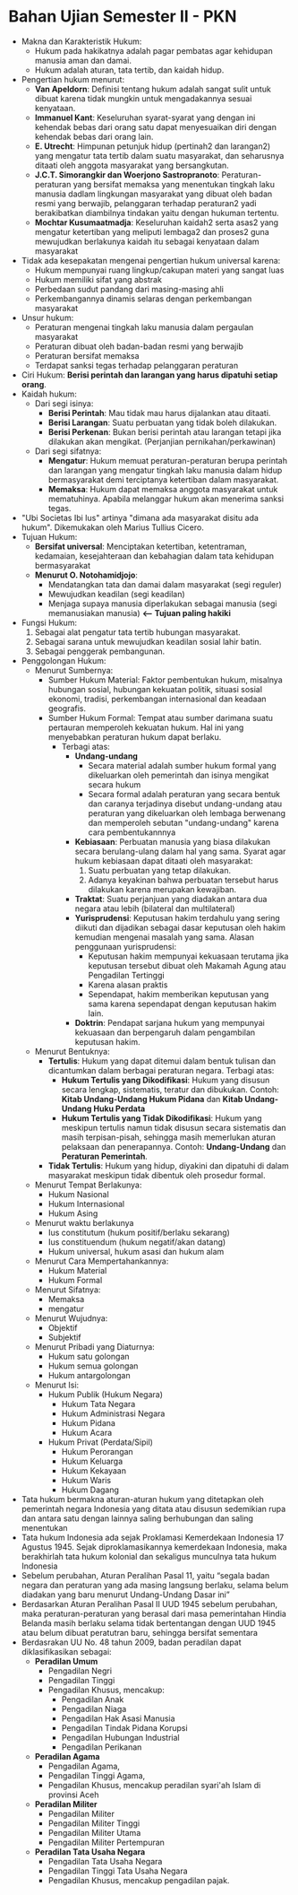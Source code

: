 # Bahan Ujian Semester II - PKN

- Makna dan Karakteristik Hukum:
    - Hukum pada hakikatnya adalah pagar pembatas agar kehidupan manusia aman dan damai.
    - Hukum adalah aturan, tata tertib, dan kaidah hidup.
- Pengertian hukum menurut:
    - **Van Apeldorn**: Definisi tentang hukum adalah sangat sulit untuk dibuat karena tidak mungkin untuk mengadakannya sesuai kenyataan.
    - **Immanuel Kant**: Keseluruhan syarat-syarat yang dengan ini kehendak bebas dari orang satu dapat menyesuaikan diri dengan kehendak bebas dari orang lain.
    - **E. Utrecht**: Himpunan petunjuk hidup (pertinah2 dan larangan2) yang mengatur tata tertib dalam suatu masyarakat, dan seharusnya ditaati oleh anggota masyarakat yang bersangkutan.
    - **J.C.T. Simorangkir dan Woerjono Sastropranoto**: Peraturan-peraturan yang bersifat memaksa yang menentukan tingkah laku manusia dadlam lingkungan masyarakat yang dibuat oleh badan resmi yang berwajib, pelanggaran terhadap peraturan2 yadi berakibatkan diambilnya tindakan yaitu dengan hukuman tertentu.
    - **Mochtar Kusumaatmadja**: Keseluruhan kaidah2 serta asas2 yang mengatur ketertiban yang meliputi lembaga2 dan proses2 guna mewujudkan berlakunya kaidah itu sebagai kenyataan dalam masyarakat
- Tidak ada kesepakatan mengenai pengertian hukum universal karena:
    - Hukum mempunyai ruang lingkup/cakupan materi yang sangat luas
    - Hukum memiliki sifat yang abstrak
    - Perbedaan sudut pandang dari masing-masing ahli
    - Perkembangannya dinamis selaras dengan perkembangan masyarakat
- Unsur hukum:
    - Peraturan mengenai tingkah laku manusia dalam pergaulan masyarakat
    - Peraturan dibuat oleh badan-badan resmi yang berwajib
    - Peraturan bersifat memaksa
    - Terdapat sanksi tegas terhadap pelanggaran peraturan
- Ciri Hukum: **Berisi perintah dan larangan yang harus dipatuhi setiap orang**.
- Kaidah hukum:
    - Dari segi isinya:
        - **Berisi Perintah**: Mau tidak mau harus dijalankan atau ditaati.
        - **Berisi Larangan**: Suatu perbuatan yang tidak boleh dilakukan.
        - **Berisi Perkenan**: Bukan berisi perintah atau larangan tetapi jika dilakukan akan mengikat. (Perjanjian pernikahan/perkawinan)
    - Dari segi sifatnya:
        - **Mengatur**: Hukum memuat peraturan-peraturan berupa perintah dan larangan yang mengatur tingkah laku manusia dalam hidup bermasyarakat demi terciptanya ketertiban dalam masyarakat.
        - **Memaksa**: Hukum dapat memaksa anggota masyarakat untuk mematuhinya. Apabila melanggar hukum akan menerima sanksi tegas.
- "Ubi Societas Ibi Ius" artinya "dimana ada masyarakat disitu ada hukum". Dikemukakan oleh Marius Tullius Cicero.
- Tujuan Hukum:
    - **Bersifat universal**: Menciptakan ketertiban, ketentraman, kedamaian, kesejahteraan dan kebahagian dalam tata kehidupan bermasyarakat
    - **Menurut O. Notohamidjojo**:
        - Mendatangkan tata dan damai dalam masyarakat (segi reguler)
        - Mewujudkan keadilan (segi keadilan)
        - Menjaga supaya manusia diperlakukan sebagai manusia (segi memanusiakan manusia) **<-- Tujuan paling hakiki**
- Fungsi Hukum:
    1. Sebagai alat pengatur tata tertib hubungan masyarakat.
    1. Sebagai sarana untuk mewujudkan keadilan sosial lahir batin.
    1. Sebagai penggerak pembangunan.
- Penggolongan Hukum:
    - Menurut Sumbernya:
        - Sumber Hukum Material: Faktor pembentukan hukum, misalnya hubungan sosial, hubungan kekuatan politik, situasi sosial ekonomi, tradisi, perkembangan internasional dan keadaan geografis.
        - Sumber Hukum Formal: Tempat atau sumber darimana suatu pertauran memperoleh kekuatan hukum. Hal ini yang menyebabkan peraturan hukum dapat berlaku.
            - Terbagi atas:
                - **Undang-undang**
                    - Secara material adalah sumber hukum formal yang dikeluarkan oleh pemerintah dan isinya mengikat secara hukum
                    - Secara formal adalah peraturan yang secara bentuk dan caranya terjadinya disebut undang-undang atau peraturan yang dikeluarkan oleh lembaga berwenang dan memperoleh sebutan "undang-undang" karena cara pembentukannnya
                - **Kebiasaan**: Perbuatan manusia yang biasa dilakukan secara berulang-ulang dalam hal yang sama. Syarat agar hukum kebiasaan dapat ditaati oleh masyarakat:
                    1. Suatu perbuatan yang tetap dilakukan.
                    2. Adanya keyakinan bahwa perbuatan tersebut harus dilakukan karena merupakan kewajiban.
                - **Traktat**: Suatu perjanjuan yang diadakan antara dua negara atau lebih (bilateral dan multilateral)
                - **Yurisprudensi**: Keputusan hakim terdahulu yang sering diikuti dan dijadikan sebagai dasar keputusan oleh hakim kemudian mengenai masalah yang sama. Alasan penggunaan yurisprudensi:
                    - Keputusan hakim mempunyai kekuasaan terutama jika keputusan tersebut dibuat oleh Makamah Agung atau Pengadilan Tertinggi
                    - Karena alasan praktis
                    - Sependapat, hakim memberikan keputusan yang sama karena sependapat dengan keputusan hakim lain.
                - **Doktrin**: Pendapat sarjana hukum yang mempunyai kekuasaan dan berpengaruh dalam pengambilan keputusan hakim.
    - Menurut Bentuknya:
        - **Tertulis**: Hukum yang dapat ditemui dalam bentuk tulisan dan dicantumkan dalam berbagai peraturan negara. Terbagi atas:
            - **Hukum Tertulis yang Dikodifikasi**: Hukum yang disusun secara lengkap, sistematis, teratur dan dibukukan. Contoh: **Kitab Undang-Undang Hukum Pidana** dan **Kitab Undang-Undang Huku Perdata**
            - **Hukum Tertulis yang Tidak Dikodifikasi**: Hukum yang meskipun tertulis namun tidak disusun secara sistematis dan masih terpisan-pisah, sehingga masih memerlukan aturan pelaksaan dan penerapannya. Contoh: **Undang-Undang** dan **Peraturan Pemerintah**.
        - **Tidak Tertulis**: Hukum yang hidup, diyakini dan dipatuhi di dalam masyarakat meskipun tidak dibentuk oleh prosedur formal.
    - Menurut Tempat Berlakunya:
        - Hukum Nasional
        - Hukum Internasional
        - Hukum Asing
    - Menurut waktu berlakunya
        - Ius constitutum (hukum positif/berlaku sekarang)
        - Ius constituendum (hukum negatif/akan datang)
        - Hukum universal, hukum asasi dan hukum alam
    - Menurut Cara Mempertahankannya:
        - Hukum Material
        - Hukum Formal
    - Menurut Sifatnya:
        - Memaksa
        - mengatur
    - Menurut Wujudnya:
        - Objektif
        - Subjektif
    - Menurut Pribadi yang Diaturnya:
        - Hukum satu golongan
        - Hukum semua golongan
        - Hukum antargolongan
    - Menurut Isi:
        - Hukum Publik (Hukum Negara)
            - Hukum Tata Negara
            - Hukum Administrasi Negara
            - Hukum Pidana
            - Hukum Acara
        - Hukum Privat (Perdata/Sipil)
            - Hukum Perorangan
            - Hukum Keluarga
            - Hukum Kekayaan
            - Hukum Waris
            - Hukum Dagang
- Tata hukum bermakna aturan-aturan hukum yang ditetapkan oleh pemerintah negara Indonesia yang ditata atau disusun sedemikian rupa dan antara satu dengan lainnya saling berhubungan dan saling menentukan
- Tata hukum Indonesia ada sejak Proklamasi Kemerdekaan Indonesia 17 Agustus 1945. Sejak diproklamasikannya kemerdekaan Indonesia, maka berakhirlah tata hukum kolonial dan sekaligus munculnya tata hukum Indonesia
- Sebelum perubahan, Aturan Peralihan Pasal 11, yaitu “segala badan negara dan peraturan yang ada masing langsung berlaku, selama belum diadakan yang baru menurut Undang-Undang Dasar ini”
- Berdasarkan Aturan Peralihan Pasal II UUD 1945 sebelum perubahan, maka peraturan-peraturan yang berasal dari masa pemerintahan Hindia Belanda masih berlaku selama tidak bertentangan dengan UUD 1945 atau belum dibuat peratutran baru, sehingga bersifat sementara
- Berdasrakan UU No. 48 tahun 2009, badan peradilan dapat diklasifikasikan sebagai:
    - **Peradilan Umum**
        - Pengadilan Negri
        - Pengadilan Tinggi
        - Pengadilan Khusus, mencakup:
            - Pengadilan Anak
            - Pengadilan Niaga
            - Pengadilan Hak Asasi Manusia
            - Pengadilan Tindak Pidana Korupsi
            - Pengadilan Hubungan Industrial
            - Pengadilan Perikanan
    - **Peradilan Agama**
        - Pengadilan Agama,
        - Pengadilan Tinggi Agama,
        - Pengadilan Khusus, mencakup peradilan syari'ah Islam di provinsi Aceh
    - **Peradilan Militer**
        - Pengadilan Militer
        - Pengadilan Militer Tinggi
        - Pengadilan Militer Utama
        - Pengadilan Militer Pertempuran
    - **Peradilan Tata Usaha Negara**
        - Pengadilan Tata Usaha Negara
        - Pengadilan Tinggi Tata Usaha Negara
        - Pengadilan Khusus, mencakup pengadilan pajak.